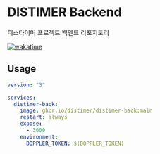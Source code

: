 # DISTIMER Backend

디스타이머 프로젝트 백엔드 리포지토리

[![wakatime](https://wakatime.com/badge/user/aeebb3a2-8786-4794-9ad8-bd3812263c99/project/f98bd272-3c29-4214-83a9-b9a583500c5c.svg)](https://wakatime.com/badge/user/aeebb3a2-8786-4794-9ad8-bd3812263c99/project/f98bd272-3c29-4214-83a9-b9a583500c5c)

## Usage

```yml
version: "3"

services:
  distimer-back:
    image: ghcr.io/distimer/distimer-back:main
    restart: always
    expose:
      - 3000
    environment:
      DOPPLER_TOKEN: ${DOPPLER_TOKEN}
```
